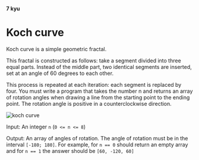 **7 kyu**
# Koch curve
Koch curve is a simple geometric fractal.

This fractal is constructed as follows: take a segment divided into three equal parts. Instead of the middle part, two identical segments are inserted, set at an angle of 60 degrees to each other.

This process is repeated at each iteration: each segment is replaced by four. You must write a program that takes the number n and returns an array of rotation angles when drawing a line from the starting point to the ending point. The rotation angle is positive in a counterclockwise direction.

![koch curve](https://i2.wp.com/fractal.institute/old/wp-content/uploads/2015/04/748px-Koch_curve_construction.jpg?resize=679%2C697&ssl=1)

Input: An integer `n` (`0 <= n <= 8`)

Output: An array of angles of rotation. The angle of rotation must be in the interval `[-180; 180]`. For example, for `n == 0` should return an empty array and for `n == 1` the answer should be `[60, -120, 60]`
